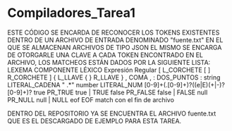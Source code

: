 # Compiladores_Tarea1
ESTE CÓDIGO SE ENCARDA DE RECONOCER LOS TOKENS EXISTENTES DENTRO DE UN ARCHIVO DE ENTRADA DENOMINADO "fuente.txt" EN EL QUE SE ALMACENAN ARCHIVOS DE TIPO JSON
EL MISMO SE ENCARGA DE OTORGARLE UNA CLAVE A CADA TOKEN ENCONTRADO EN EL ARCHIVO, LOS MATCHEOS ESTÁN DADOS POR LA SIGUIENTE LISTA:
LEXEMA COMPONENTE LÉXICO Expresión Regular
[ L_CORCHETE [
] R_CORCHETE ]
{ L_LLAVE {
} R_LLAVE }
, COMA ,
: DOS_PUNTOS :
string LITERAL_CADENA " .*"
number LITERAL_NUM [0-9]+(\.[0-9]+)?((e|E)(+|-)?[0-9]+)?
true PR_TRUE true | TRUE
false PR_FALSE false | FALSE
null PR_NULL null | NULL
eof EOF match con el fin de archivo

DENTRO DEL REPOSITORIO YA SE ENCUENTRA EL ARCHIVO fuente.txt QUE ES EL DESCARGADO DE EJEMPLO PARA ESTA TAREA.
